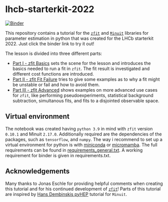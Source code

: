 # lhcb-starterkit-2022

[![Binder](https://mybinder.org/badge_logo.svg)](https://mybinder.org/v2/gh/schmitse/lhcb-starterkit-2022/main)

This repository contains a tutorial for the [`zfit`](https://github.com/zfit/zfit) and [`Minuit`](https://iminuit.readthedocs.io/en/stable/) libraries for parameter estimation in python that was created for the LHCb starterkit 2022. Just click the binder link to try it out! 

The lesson is divided into three different parts:
 - [Part I - zfit Basics](https://git.rwth-aachen.de/sebastian.schmitt1/lhcb-starterkit-2022/-/blob/main/zfitBasics.ipynb) sets the scene for the lesson and introduces the basics needed to run a fit in `zfit`. The fit result is investigated and different cost functions are introduced.
 - [Part II - zfit Fit Failure](https://git.rwth-aachen.de/sebastian.schmitt1/lhcb-starterkit-2022/-/blob/main/zfitFitFailure.ipynb) tries to give some examples as to why a fit might be unstable or fail and how to avoid them.
 - [Part III - zfit Advanced](https://git.rwth-aachen.de/sebastian.schmitt1/lhcb-starterkit-2022/-/blob/main/zfitAdvanced.ipynb) shows examples on more advanced use cases for `zfit`, like performing pseudoexperiments, statistical background subtraction, simultanous fits, and fits to a disjointed observable space. 

## Virtual environment

The notebook was created having `python 3.9` in mind with `zfit` version `0.10.1` and Minuit `2.17.0`.
Additionally required are the dependencies of the packages, such as `tensorflow`, and `numpy`. 
The way i recommend to set up a virtual environment for python is with [miniconda](https://docs.conda.io/en/latest/miniconda.html) or [micromamba](https://mamba.readthedocs.io/en/latest/user_guide/micromamba.html). The full requirements can be found in [requirements_general.txt](https://git.rwth-aachen.de/sebastian.schmitt1/lhcb-starterkit-2022/-/blob/main/requirements_general.txt). A working requirement for binder is given in requirements.txt. 

## Acknowledgements

Many thanks to Jonas Eschle for providing helpful comments when creating this tutorial and for his continued development of [`zfit`](https://github.com/zfit/zfit)!
Parts of this tutorial are inspired by [Hans Dembinskis pyHEP](https://nbviewer.org/github/HDembinski/PyHEP-2022-iminuit/blob/main/iminuit.ipynb) tutorial for `Minuit`. 